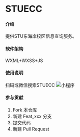 # STUECC

#### 介绍

提供STU东海岸校区信息查询服务。

#### 软件架构

WXML+WXSS+JS

#### 使用说明

扫码或微信搜索STUECC
![小程序](https://foruda.gitee.com/images/1681377157460251686/5d2c6c4b_8148862.jpeg)

#### 参与贡献

1.  Fork 本仓库
2.  新建 Feat_xxx 分支
3.  提交代码
4.  新建 Pull Request
